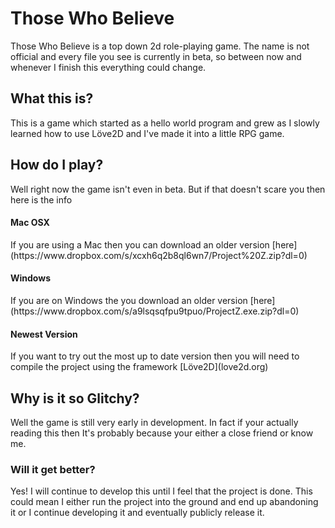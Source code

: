 <h1>Those Who Believe</h1>
Those Who Believe is a top down 2d role-playing game. The name is not official and every file you see is currently in beta, so between now and whenever I finish this everything could change. 
<h2>What this is? </h2>
This is a game which started as a hello world program and grew as I slowly learned how to use Löve2D and I've made it into a little RPG game.
<h2>How do I play?</h2>
Well right now the game isn't even in beta. But if that doesn't scare you then here is the info
<h4>Mac OSX</h4>
If you are using a Mac then you can download an older version [here](https://www.dropbox.com/s/xcxh6q2b8ql6wn7/Project%20Z.zip?dl=0)
<h4>Windows</h4>
If you are on Windows the you download an older version [here](https://www.dropbox.com/s/a9lsqsqfpu9tpuo/ProjectZ.exe.zip?dl=0)
<h4>Newest Version</h4>
If you want to try out the most up to date version then you will need to compile the project using the framework [Löve2D](love2d.org)
<h2> Why is it so Glitchy?</h2>
Well the game is still very early in development. In fact if your actually reading this then It's probably because your either a close friend or know me.
<h3>Will it get better?</h3>
Yes! I will continue to develop this until I feel that the project is done. This could mean I either run the project into the ground and end up abandoning it or I continue developing it and eventually publicly release it.
